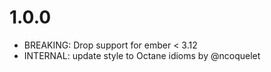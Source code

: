 # 1.0.0

- BREAKING: Drop support for ember < 3.12
- INTERNAL: update style to Octane idioms by @ncoquelet
